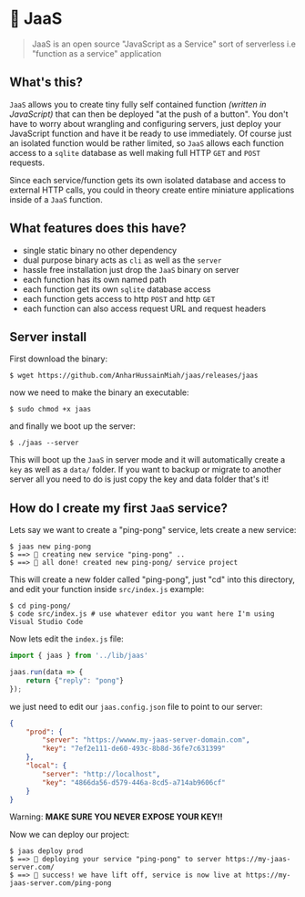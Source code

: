 🎷 JaaS
===

> JaaS is an open source "JavaScript as a Service" sort of serverless i.e "function as a service" application

## What's this?

`JaaS` allows you to create tiny fully self contained function _(written in JavaScript)_ that can then be deployed "at the push of a button". You don't have to worry about wrangling and configuring servers, just deploy your JavaScript function and have it be ready to use immediately. Of course just an isolated function would be rather limited, so `JaaS` allows each function access to a `sqlite` database as well making full HTTP `GET` and `POST` requests.

Since each service/function gets its own isolated database and access to external HTTP calls, you could in theory create entire miniature applications inside of a `JaaS` function. 


## What features does this have?

* single static binary no other dependency
* dual purpose binary acts as `cli` as well as the `server`
* hassle free installation just drop the `JaaS` binary on server
* each function has its own named path
* each function get its own `sqlite` database access
* each function gets access to http `POST` and http `GET`
* each function can also access request URL and request headers

## Server install

First download the binary:

```shell
$ wget https://github.com/AnharHussainMiah/jaas/releases/jaas
```

now we need to make the binary an executable:

```shell
$ sudo chmod +x jaas
```

and finally we boot up the server:

```shell
$ ./jaas --server
```

This will boot up the `JaaS` in server mode and it will automatically create a `key` as well as a `data/` folder. If you want to backup or migrate to another server all you need to do is just copy the key and data folder that's it!


## How do I create my first `JaaS` service?

Lets say we want to create a "ping-pong" service, lets create a new service:

```shell
$ jaas new ping-pong
$ ==> 🔨 creating new service "ping-pong" ..
$ ==> 🎉 all done! created new ping-pong/ service project
```

This will create a new folder called "ping-pong", just "cd" into this directory, and edit your function inside `src/index.js` example:

```shell
$ cd ping-pong/
$ code src/index.js # use whatever editor you want here I'm using Visual Studio Code
```

Now lets edit the `index.js` file:

```javascript
import { jaas } from '../lib/jaas'

jaas.run(data => {
    return {"reply": "pong"}
});
```
we just need to edit our `jaas.config.json` file to point to our server:

```json
{
    "prod": {
        "server": "https://wwww.my-jaas-server-domain.com",
        "key": "7ef2e111-de60-493c-8b8d-36fe7c631399"
    },
    "local": {
        "server": "http://localhost",
        "key": "4866da56-d579-446a-8cd5-a714ab9606cf"
    }
}
```
Warning: **MAKE SURE YOU NEVER EXPOSE YOUR KEY!!**

Now we can deploy our project:

```shell
$ jaas deploy prod
$ ==> 🔨 deploying your service "ping-pong" to server https://my-jaas-server.com/
$ ==> 🚀 success! we have lift off, service is now live at https://my-jaas-server.com/ping-pong
```